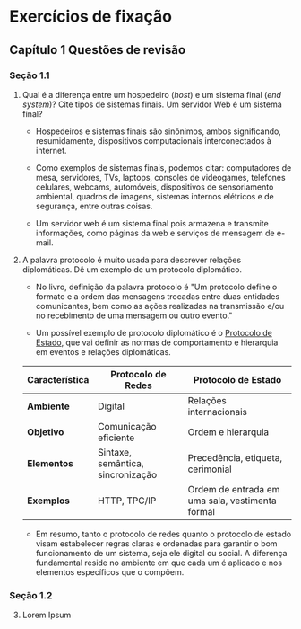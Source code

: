 # Exercícios de fixação

## Capítulo 1 Questões de revisão

### Seção 1.1

1. Qual é a diferença entre um hospedeiro (_host_) e um sistema final (_end system_)? Cite tipos de sistemas finais. Um servidor Web é um sistema final?

   - Hospedeiros e sistemas finais são sinônimos, ambos significando, resumidamente, dispositivos computacionais interconectados à internet.

   - Como exemplos de sistemas finais, podemos citar: computadores de mesa, servidores, TVs, laptops, consoles de videogames, telefones celulares, webcams, automóveis, dispositivos de sensoriamento ambiental, quadros de imagens, sistemas internos elétricos e de segurança, entre outras coisas.

   - Um servidor web é um sistema final pois armazena e transmite informações, como páginas da web e serviços de mensagem de e-mail.

2. A palavra protocolo é muito usada para descrever relações diplomáticas. Dê um exemplo de um protocolo diplomático.

   - No livro, definição da palavra protocolo é "Um protocolo define o formato e a ordem das mensagens trocadas entre duas entidades comunicantes, bem como as ações realizadas na transmissão e/ou no recebimento de uma mensagem ou outro evento."

   - Um possível exemplo de protocolo diplomático é o [Protocolo de Estado](https://pt.wikipedia.org/wiki/Protocolo_de_Estado), que vai definir as normas de comportamento e hierarquia em eventos e relações diplomáticas.

   | Característica | Protocolo de Redes                | Protocolo de Estado                             |
   | -------------- | --------------------------------- | ----------------------------------------------- |
   | **Ambiente**   | Digital                           | Relações internacionais                         |
   | **Objetivo**   | Comunicação eficiente             | Ordem e hierarquia                              |
   | **Elementos**  | Sintaxe, semântica, sincronização | Precedência, etiqueta, cerimonial               |
   | **Exemplos**   | HTTP, TPC/IP                      | Ordem de entrada em uma sala, vestimenta formal |

   - Em resumo, tanto o protocolo de redes quanto o protocolo de estado visam estabelecer regras claras e ordenadas para garantir o bom funcionamento de um sistema, seja ele digital ou social. A diferença fundamental reside no ambiente em que cada um é aplicado e nos elementos específicos que o compõem.

### Seção 1.2

3. Lorem Ipsum